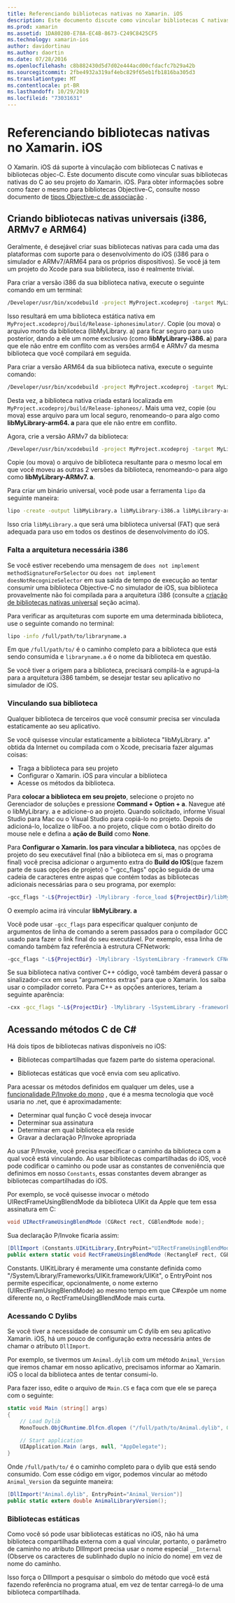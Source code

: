 ```yaml
---
title: Referenciando bibliotecas nativas no Xamarin. iOS
description: Este documento discute como vincular bibliotecas C nativas em um aplicativo Xamarin. iOS. Ele descreve como criar bibliotecas nativas universais e acessar métodos C#C do.
ms.prod: xamarin
ms.assetid: 1DA80280-E78A-EC4B-8673-C249C8425CF5
ms.technology: xamarin-ios
author: davidortinau
ms.author: daortin
ms.date: 07/28/2016
ms.openlocfilehash: c8b882430d5d7d02e444acd00cfdacfc7b29a42b
ms.sourcegitcommit: 2fbe4932a319af4ebc829f65eb1fb1816ba305d3
ms.translationtype: MT
ms.contentlocale: pt-BR
ms.lasthandoff: 10/29/2019
ms.locfileid: "73031631"
---
```

# <a name="referencing-native-libraries-in-xamarinios"></a>Referenciando bibliotecas nativas no Xamarin. iOS

O Xamarin. iOS dá suporte à vinculação com bibliotecas C nativas e bibliotecas objec-C. Este documento discute como vincular suas bibliotecas nativas do C ao seu projeto do Xamarin. iOS. Para obter informações sobre como fazer o mesmo para bibliotecas Objective-C, consulte nosso documento de [tipos Objective-c de associação](~/ios/platform/binding-objective-c/index.md) .

<a name="building_native" />

## <a name="building-universal-native-libraries-i386-armv7-and-arm64"></a>Criando bibliotecas nativas universais (i386, ARMv7 e ARM64)

Geralmente, é desejável criar suas bibliotecas nativas para cada uma das plataformas com suporte para o desenvolvimento do iOS (i386 para o simulador e ARMv7/ARM64 para os próprios dispositivos). Se você já tem um projeto do Xcode para sua biblioteca, isso é realmente trivial.

Para criar a versão i386 da sua biblioteca nativa, execute o seguinte comando em um terminal:

```bash
/Developer/usr/bin/xcodebuild -project MyProject.xcodeproj -target MyLibrary -sdk iphonesimulator -arch i386 -configuration Release clean build
```

Isso resultará em uma biblioteca estática nativa em `MyProject.xcodeproj/build/Release-iphonesimulator/`. Copie (ou mova) o arquivo morto da biblioteca (libMyLibrary. a) para ficar seguro para uso posterior, dando a ele um nome exclusivo (como **libMyLibrary-i386. a**) para que ele não entre em conflito com as versões arm64 e ARMv7 da mesma biblioteca que você compilará em seguida.

Para criar a versão ARM64 da sua biblioteca nativa, execute o seguinte comando:

```bash
/Developer/usr/bin/xcodebuild -project MyProject.xcodeproj -target MyLibrary -sdk iphoneos -arch arm64 -configuration Release clean build
```

Desta vez, a biblioteca nativa criada estará localizada em `MyProject.xcodeproj/build/Release-iphoneos/`. Mais uma vez, copie (ou mova) esse arquivo para um local seguro, renomeando-o para algo como **libMyLibrary-arm64. a** para que ele não entre em conflito.

Agora, crie a versão ARMv7 da biblioteca:

```bash
/Developer/usr/bin/xcodebuild -project MyProject.xcodeproj -target MyLibrary -sdk iphoneos -arch armv7 -configuration Release clean build
```

Copie (ou mova) o arquivo de biblioteca resultante para o mesmo local em que você moveu as outras 2 versões da biblioteca, renomeando-o para algo como **libMyLibrary-ARMv7. a**.

Para criar um binário universal, você pode usar a ferramenta `lipo` da seguinte maneira:

```bash
lipo -create -output libMyLibrary.a libMyLibrary-i386.a libMyLibrary-arm64.a libMyLibrary-armv7.a
```

Isso cria `libMyLibrary.a` que será uma biblioteca universal (FAT) que será adequada para uso em todos os destinos de desenvolvimento do iOS.

### <a name="missing-required-architecture-i386"></a>Falta a arquitetura necessária i386

Se você estiver recebendo uma mensagem de `does not implement methodSignatureForSelector` ou `does not implement doesNotRecognizeSelector` em sua saída de tempo de execução ao tentar consumir uma biblioteca Objective-C no simulador de iOS, sua biblioteca provavelmente não foi compilada para a arquitetura i386 (consulte a [criação de bibliotecas nativas universal](#building_native) seção acima).

Para verificar as arquiteturas com suporte em uma determinada biblioteca, use o seguinte comando no terminal:

```bash
lipo -info /full/path/to/libraryname.a
```

Em que `/full/path/to/` é o caminho completo para a biblioteca que está sendo consumida e `libraryname.a` é o nome da biblioteca em questão.

Se você tiver a origem para a biblioteca, precisará compilá-la e agrupá-la para a arquitetura i386 também, se desejar testar seu aplicativo no simulador de iOS.

### <a name="linking-your-library"></a>Vinculando sua biblioteca

Qualquer biblioteca de terceiros que você consumir precisa ser vinculada estaticamente ao seu aplicativo. 

Se você quisesse vincular estaticamente a biblioteca "libMyLibrary. a" obtida da Internet ou compilada com o Xcode, precisaria fazer algumas coisas:

- Traga a biblioteca para seu projeto
- Configurar o Xamarin. iOS para vincular a biblioteca
- Acesse os métodos da biblioteca.

Para **colocar a biblioteca em seu projeto**, selecione o projeto no Gerenciador de soluções e pressione **Command + Option + a**. Navegue até o libMyLibrary. a e adicione-o ao projeto. Quando solicitado, informe Visual Studio para Mac ou o Visual Studio para copiá-lo no projeto. Depois de adicioná-lo, localize o libFoo. a no projeto, clique com o botão direito do mouse nele e defina a **ação de Build** como **None**.

Para **Configurar o Xamarin. Ios para vincular a biblioteca**, nas opções de projeto do seu executável final (não a biblioteca em si, mas o programa final) você precisa adicionar o argumento extra do **Build do IOS**(que fazem parte de suas opções de projeto) o "-gcc_flags" opção seguida de uma cadeia de caracteres entre aspas que contém todas as bibliotecas adicionais necessárias para o seu programa, por exemplo:

```bash
-gcc_flags "-L${ProjectDir} -lMylibrary -force_load ${ProjectDir}/libMyLibrary.a"
```

O exemplo acima irá vincular **libMyLibrary. a**

Você pode usar `-gcc_flags` para especificar qualquer conjunto de argumentos de linha de comando a serem passados para o compilador GCC usado para fazer o link final do seu executável. Por exemplo, essa linha de comando também faz referência à estrutura CFNetwork:

```bash
-gcc_flags "-L${ProjectDir} -lMylibrary -lSystemLibrary -framework CFNetwork -force_load ${ProjectDir}/libMyLibrary.a"
```

Se sua biblioteca nativa contiver C++ código, você também deverá passar o sinalizador-cxx em seus "argumentos extras" para que o Xamarin. Ios saiba usar o compilador correto. Para C++ as opções anteriores, teriam a seguinte aparência:

```bash
-cxx -gcc_flags "-L${ProjectDir} -lMylibrary -lSystemLibrary -framework CFNetwork -force_load ${ProjectDir}/libMyLibrary.a"
```

<a name="Accessing_C_Methods_from_C#" />

## <a name="accessing-c-methods-from-c35"></a>Acessando métodos C de C&#35;

Há dois tipos de bibliotecas nativas disponíveis no iOS:

- Bibliotecas compartilhadas que fazem parte do sistema operacional.

- Bibliotecas estáticas que você envia com seu aplicativo.

Para acessar os métodos definidos em qualquer um deles, use a [funcionalidade P/Invoke do mono](https://www.mono-project.com/docs/advanced/pinvoke/) , que é a mesma tecnologia que você usaria no .net, que é aproximadamente:

- Determinar qual função C você deseja invocar
- Determinar sua assinatura
- Determinar em qual biblioteca ela reside
- Gravar a declaração P/Invoke apropriada

Ao usar P/Invoke, você precisa especificar o caminho da biblioteca com a qual você está vinculando. Ao usar bibliotecas compartilhadas do iOS, você pode codificar o caminho ou pode usar as constantes de conveniência que definimos em nosso `Constants`, essas constantes devem abranger as bibliotecas compartilhadas do iOS.

Por exemplo, se você quisesse invocar o método UIRectFrameUsingBlendMode da biblioteca UIKit da Apple que tem essa assinatura em C:

```csharp
void UIRectFrameUsingBlendMode (CGRect rect, CGBlendMode mode);
```

Sua declaração P/Invoke ficaria assim:

```csharp
[DllImport (Constants.UIKitLibrary,EntryPoint="UIRectFrameUsingBlendMode")]
public extern static void RectFrameUsingBlendMode (RectangleF rect, CGBlendMode blendMode);
```

Constants. UIKitLibrary é meramente uma constante definida como "/System/Library/Frameworks/UIKit.framework/UIKit", o EntryPoint nos permite especificar, opcionalmente, o nome externo (UIRectFramUsingBlendMode) ao mesmo tempo em que C#expõe um nome diferente no, o RectFrameUsingBlendMode mais curta.

<a name="Accessing_C_Dylibs" />

### <a name="accessing-c-dylibs"></a>Acessando C Dylibs

Se você tiver a necessidade de consumir um C dylib em seu aplicativo Xamarin. iOS, há um pouco de configuração extra necessária antes de chamar o atributo `DllImport`.

Por exemplo, se tivermos um `Animal.dylib` com um método `Animal_Version` que iremos chamar em nosso aplicativo, precisamos informar ao Xamarin. iOS o local da biblioteca antes de tentar consumi-lo.

Para fazer isso, edite o arquivo de `Main.CS` e faça com que ele se pareça com o seguinte:

```csharp
static void Main (string[] args)
{
    // Load Dylib
    MonoTouch.ObjCRuntime.Dlfcn.dlopen ("/full/path/to/Animal.dylib", 0);

    // Start application
    UIApplication.Main (args, null, "AppDelegate");
}
```

Onde `/full/path/to/` é o caminho completo para o dylib que está sendo consumido. Com esse código em vigor, podemos vincular ao método `Animal_Version` da seguinte maneira:

```csharp
[DllImport("Animal.dylib", EntryPoint="Animal_Version")]
public static extern double AnimalLibraryVersion();
```

<a name="Static_Libraries" />

### <a name="static-libraries"></a>Bibliotecas estáticas

Como você só pode usar bibliotecas estáticas no iOS, não há uma biblioteca compartilhada externa com a qual vincular, portanto, o parâmetro de caminho no atributo DllImport precisa usar o nome especial `__Internal` (Observe os caracteres de sublinhado duplo no início do nome) em vez de nome do caminho.

Isso força o DllImport a pesquisar o símbolo do método que você está fazendo referência no programa atual, em vez de tentar carregá-lo de uma biblioteca compartilhada.
